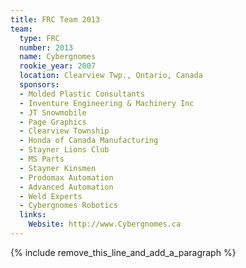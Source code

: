 ```yaml
---
title: FRC Team 2013
team:
  type: FRC
  number: 2013
  name: Cybergnomes
  rookie_year: 2007
  location: Clearview Twp., Ontario, Canada
  sponsors:
  - Molded Plastic Consultants
  - Inventure Engineering & Machinery Inc
  - JT Snowmobile
  - Page Graphics
  - Clearview Township
  - Honda of Canada Manufacturing
  - Stayner Lions Club
  - MS Parts
  - Stayner Kinsmen
  - Prodomax Automation
  - Advanced Automation
  - Weld Experts
  - Cybergnomes Robotics
  links:
    Website: http://www.Cybergnomes.ca
---
```


{% include remove_this_line_and_add_a_paragraph %}